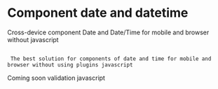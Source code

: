 Component date and datetime
==================

Cross-device component Date and Date/Time for mobile and  browser without javascript

```

 The best solution for components of date and time for mobile and browser without using plugins javascript

 ```
 
Coming soon validation javascript
